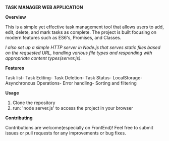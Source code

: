**TASK MANAGER WEB APPLICATION**

**Overview**

This is a simple yet effective task management tool that allows users to add, edit, delete, and mark tasks as complete. The project is built focusing on modern features such as ES6's, Promises, and Classes.

*I also set up a simple HTTP server in Node.js that serves static files based on the requested URL, handling various file types and responding with appropriate content types(server.js).*

**Features**

Task list-
Task Editing-
Task Deletion-
Task Status-
LocalStorage-
Asynchronous Operations-
Error handling-
Sorting and filtering

**Usage**

1. Clone the repository
2. run: 'node server.js' to access the project in your browser

**Contributing**

Contributions are welcome(especially on FrontEnd)! 
Feel free to submit issues or pull requests for any improvements or bug fixes.

